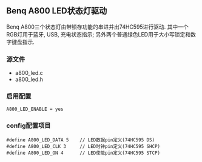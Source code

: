 ## Benq A800 LED状态灯驱动

Benq A800三个状态灯由带锁存功能的串进并出74HC595进行驱动. 其中一个RGB灯用于蓝牙, USB, 充电状态指示; 另外两个普通绿色LED用于大小写锁定和数字键盘指示.

### 源文件
- a800_led.c 
- a800_led.h

### 启用配置
```
A800_LED_ENABLE = yes
```
### config配置项目
```
#define A800_LED_DATA 5    // LED数据pin定义(74HC595 DS)
#define A800_LED_CLK 3     // LED时钟pin定义(74HC595 SHCP)
#define A800_LED_ON 4      // LED使能pin定义(74HC595 STCP)
```

